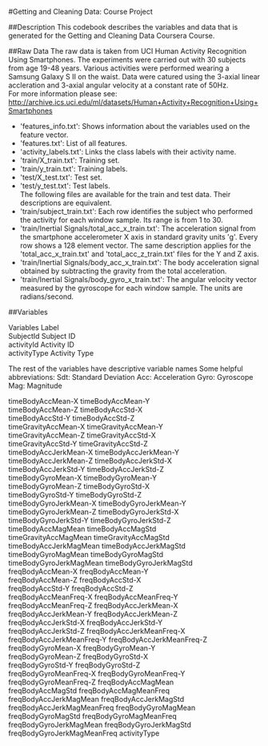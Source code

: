 #Getting and Cleaning Data: Course Project

##Description
This codebook describes the variables and data that is generated for the Getting and Cleaning Data Coursera Course.

##Raw Data
The raw data is taken from UCI Human Activity Recognition Using Smartphones. The experiments were carried out with 30 subjects from age 19-48 years.  Various activities were performed wearing a Samsung Galaxy S II on the waist.  Data were catured using the 3-axial linear accleration and 3-axial angular velocity at a constant rate of 50Hz.  
For more information please see:
http://archive.ics.uci.edu/ml/datasets/Human+Activity+Recognition+Using+Smartphones

- 'features_info.txt': Shows information about the variables used on the feature vector. <br/>
- 'features.txt': List of all features. <br/>
- 'activity_labels.txt': Links the class labels with their activity name.  <br/>
- 'train/X_train.txt': Training set.<br/>
- 'train/y_train.txt': Training labels.<br/>
- 'test/X_test.txt': Test set.<br/>
- 'test/y_test.txt': Test labels.<br/>
The following files are available for the train and test data. Their descriptions are equivalent. <br/>
- 'train/subject_train.txt': Each row identifies the subject who performed the activity for each window sample. Its range is from 1 to 30. <br/>
- 'train/Inertial Signals/total_acc_x_train.txt': The acceleration signal from the smartphone accelerometer X axis in standard gravity units 'g'. Every row shows a 128 element vector. The same description applies for the 'total_acc_x_train.txt' and 'total_acc_z_train.txt' files for the Y and Z axis. <br/>
- 'train/Inertial Signals/body_acc_x_train.txt': The body acceleration signal obtained by subtracting the gravity from the total acceleration. <br/>
- 'train/Inertial Signals/body_gyro_x_train.txt': The angular velocity vector measured by the gyroscope for each window sample. The units are radians/second. <br/>

##Variables

 Variables		Label			
 SubjectId		Subject ID          
 activityId 	Activity ID 	
 activityType	Activity Type	

The rest of the variables have descriptive variable names
Some helpful abbreviations: 
Sdt: Standard Deviation
Acc: Acceleration
Gyro: Gyroscope
Mag: Magnitude

timeBodyAccMean-X           timeBodyAccMean-Y          
timeBodyAccMean-Z           timeBodyAccStd-X           
timeBodyAccStd-Y            timeBodyAccStd-Z           
timeGravityAccMean-X        timeGravityAccMean-Y       
timeGravityAccMean-Z        timeGravityAccStd-X        
timeGravityAccStd-Y         timeGravityAccStd-Z        
timeBodyAccJerkMean-X       timeBodyAccJerkMean-Y      
timeBodyAccJerkMean-Z       timeBodyAccJerkStd-X       
timeBodyAccJerkStd-Y        timeBodyAccJerkStd-Z       
timeBodyGyroMean-X          timeBodyGyroMean-Y         
timeBodyGyroMean-Z          timeBodyGyroStd-X          
timeBodyGyroStd-Y           timeBodyGyroStd-Z          
timeBodyGyroJerkMean-X      timeBodyGyroJerkMean-Y     
timeBodyGyroJerkMean-Z      timeBodyGyroJerkStd-X      
timeBodyGyroJerkStd-Y       timeBodyGyroJerkStd-Z      
timeBodyAccMagMean          timeBodyAccMagStd          
timeGravityAccMagMean       timeGravityAccMagStd       
timeBodyAccJerkMagMean      timeBodyAccJerkMagStd      
timeBodyGyroMagMean         timeBodyGyroMagStd         
timeBodyGyroJerkMagMean     timeBodyGyroJerkMagStd     
freqBodyAccMean-X           freqBodyAccMean-Y          
freqBodyAccMean-Z           freqBodyAccStd-X           
freqBodyAccStd-Y            freqBodyAccStd-Z           
freqBodyAccMeanFreq-X       freqBodyAccMeanFreq-Y      
freqBodyAccMeanFreq-Z       freqBodyAccJerkMean-X      
freqBodyAccJerkMean-Y       freqBodyAccJerkMean-Z      
freqBodyAccJerkStd-X        freqBodyAccJerkStd-Y       
freqBodyAccJerkStd-Z        freqBodyAccJerkMeanFreq-X  
freqBodyAccJerkMeanFreq-Y   freqBodyAccJerkMeanFreq-Z  
freqBodyGyroMean-X          freqBodyGyroMean-Y         
freqBodyGyroMean-Z          freqBodyGyroStd-X          
freqBodyGyroStd-Y           freqBodyGyroStd-Z          
freqBodyGyroMeanFreq-X      freqBodyGyroMeanFreq-Y     
freqBodyGyroMeanFreq-Z      freqBodyAccMagMean         
freqBodyAccMagStd           freqBodyAccMagMeanFreq     
freqBodyAccJerkMagMean      freqBodyAccJerkMagStd      
freqBodyAccJerkMagMeanFreq  freqBodyGyroMagMean        
freqBodyGyroMagStd          freqBodyGyroMagMeanFreq    
freqBodyGyroJerkMagMean     freqBodyGyroJerkMagStd     
freqBodyGyroJerkMagMeanFreq activityType   
